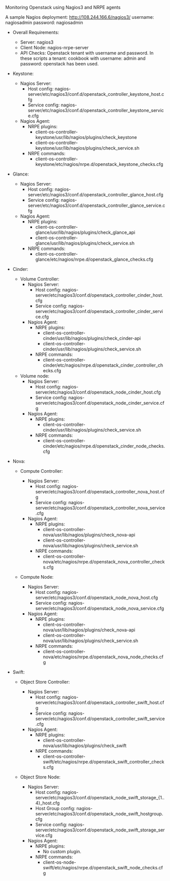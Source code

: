 Monitoring Openstack using Nagios3 and NRPE agents

A sample Nagios deployment: http://108.244.166.6/nagios3/
username: nagiosadmin
password: nagiosadmin

- Overall Requirements:
	- Server: nagios3
	- Client Node: nagios-nrpe-server
	- API Checks: Openstack tenant with username and password. In these scripts a tenant: cookbook with username: admin and password: openstack has been used.


- Keystone:
	- Nagios Server:
		- Host config: nagios-server/etc/nagios3/conf.d/openstack_controller_keystone_host.cfg
		- Service config: nagios-server/etc/nagios3/conf.d/openstack_controller_keystone_service.cfg
	- Nagios Agent:
		- NRPE plugins: 
			- client-os-controller-keystone/usr/lib/nagios/plugins/check_keystone
			- client-os-controller-keystone/usr/lib/nagios/plugins/check_service.sh
		- NRPE commands:
			- client-os-controller-keystone/etc/nagios/nrpe.d/openstack_keystone_checks.cfg

- Glance:
	- Nagios Server:
		- Host config: nagios-server/etc/nagios3/conf.d/openstack_controller_glance_host.cfg
		- Service config: nagios-server/etc/nagios3/conf.d/openstack_controller_glance_service.cfg
	- Nagios Agent:
		- NRPE plugins: 
			- client-os-controller-glance/usr/lib/nagios/plugins/check_glance_api
			- client-os-controller-glance/usr/lib/nagios/plugins/check_service.sh
		- NRPE commands:
			- client-os-controller-glance/etc/nagios/nrpe.d/openstack_glance_checks.cfg


- Cinder:
	- Volume Controller:
		- Nagios Server:
			- Host config: nagios-server/etc/nagios3/conf.d/openstack_controller_cinder_host.cfg
			- Service config: nagios-server/etc/nagios3/conf.d/openstack_controller_cinder_service.cfg
		- Nagios Agent:
			- NRPE plugins: 
				- client-os-controller-cinder/usr/lib/nagios/plugins/check_cinder-api
				- client-os-controller-cinder/usr/lib/nagios/plugins/check_service.sh
			- NRPE commands:
				- client-os-controller-cinder/etc/nagios/nrpe.d/openstack_cinder_controller_checks.cfg
	- Volume node:
		- Nagios Server:
			- Host config: nagios-server/etc/nagios3/conf.d/openstack_node_cinder_host.cfg
			- Service config: nagios-server/etc/nagios3/conf.d/openstack_node_cinder_service.cfg
		- Nagios Agent:
			- NRPE plugins: 
				- client-os-controller-cinder/usr/lib/nagios/plugins/check_service.sh
			- NRPE commands:
				- client-os-controller-cinder/etc/nagios/nrpe.d/openstack_cinder_node_checks.cfg
	
- Nova:
	- Compute Controller:
		- Nagios Server:
			- Host config: nagios-server/etc/nagios3/conf.d/openstack_controller_nova_host.cfg
			- Service config: nagios-server/etc/nagios3/conf.d/openstack_controller_nova_service.cfg
		- Nagios Agent:
			- NRPE plugins: 
				- client-os-controller-nova/usr/lib/nagios/plugins/check_nova-api
				- client-os-controller-nova/usr/lib/nagios/plugins/check_service.sh
			- NRPE commands:
				- client-os-controller-nova/etc/nagios/nrpe.d/openstack_nova_controller_checks.cfg

	- Compute Node:
		- Nagios Server:
			- Host config: nagios-server/etc/nagios3/conf.d/openstack_node_nova_host.cfg
			- Service config: nagios-server/etc/nagios3/conf.d/openstack_node_nova_service.cfg
		- Nagios Agent:
			- NRPE plugins: 
				- client-os-controller-nova/usr/lib/nagios/plugins/check_nova-api
				- client-os-controller-nova/usr/lib/nagios/plugins/check_service.sh
			- NRPE commands:
				- client-os-controller-nova/etc/nagios/nrpe.d/openstack_nova_node_checks.cfg
	
- Swift:
	- Object Store Controller:
		- Nagios Server:
			- Host config: nagios-server/etc/nagios3/conf.d/openstack_controller_swift_host.cfg
			- Service config: nagios-server/etc/nagios3/conf.d/openstack_controller_swift_service.cfg
		- Nagios Agent:
			- NRPE plugins: 
				- client-os-controller-nova/usr/lib/nagios/plugins/check_swift
			- NRPE commands:
				- client-os-controller-swift/etc/nagios/nrpe.d/openstack_swift_controller_checks.cfg

	- Object Store Node:
		- Nagios Server:
			- Host config: nagios-server/etc/nagios3/conf.d/openstack_node_swift_storage_{1..4}_host.cfg
			- Host Group config: nagios-server/etc/nagios3/conf.d/openstack_node_swift_hostgroup.cfg
			- Service config: nagios-server/etc/nagios3/conf.d/openstack_node_swift_storage_service.cfg
		- Nagios Agent:
			- NRPE plugins: 
				- No custom plugin.
			- NRPE commands:
				- client-os-node-swift/etc/nagios/nrpe.d/openstack_swift_node_checks.cfg
